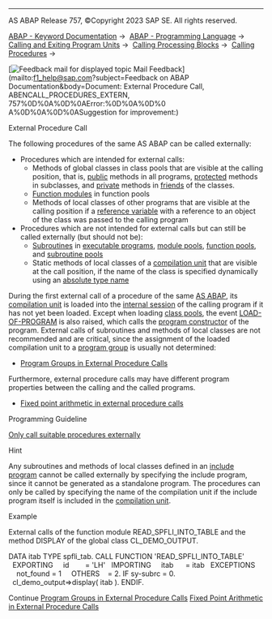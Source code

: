   

* * *

AS ABAP Release 757, ©Copyright 2023 SAP SE. All rights reserved.

[ABAP - Keyword Documentation](javascript:call_link\('abenabap.htm'\)) →  [ABAP - Programming Language](javascript:call_link\('abenabap_reference.htm'\)) →  [Calling and Exiting Program Units](javascript:call_link\('abenabap_execution.htm'\)) →  [Calling Processing Blocks](javascript:call_link\('abencall_processing_blocks.htm'\)) →  [Calling Procedures](javascript:call_link\('abencall_procedures.htm'\)) → 

 [![](Mail.gif?object=Mail.gif&sap-language=EN "Feedback mail for displayed topic") Mail Feedback](mailto:f1_help@sap.com?subject=Feedback on ABAP Documentation&body=Document: External Procedure Call, ABENCALL_PROCEDURES_EXTERN, 757%0D%0A%0D%0AError:%0D%0A%0D%0
A%0D%0A%0D%0ASuggestion for improvement:)

External Procedure Call

The following procedures of the same AS ABAP can be called externally:

-   Procedures which are intended for external calls:
    -   Methods of global classes in class pools that are visible at the calling position, that is, [public](javascript:call_link\('abenpublic_glosry.htm'\) "Glossary Entry") methods in all programs, [protected](javascript:call_link\('abenprotected_glosry.htm'\) "Glossary Entry") methods in subclasses, and [private](javascript:call_link\('abenprivate_glosry.htm'\) "Glossary Entry") methods in [friends](javascript:call_link\('abenfriend_glosry.htm'\) "Glossary Entry") of the classes.
    -   [Function modules](javascript:call_link\('abenfunction_module_glosry.htm'\) "Glossary Entry") in function pools
    -   Methods of local classes of other programs that are visible at the calling position if a [reference variable](javascript:call_link\('abenreference_variable_glosry.htm'\) "Glossary Entry") with a reference to an object of the class was passed to the calling program
-   Procedures which are not intended for external calls but can still be called externally (but should not be):
    -   [Subroutines](javascript:call_link\('abensubroutine_glosry.htm'\) "Glossary Entry") in [executable programs](javascript:call_link\('abenexecutable_program_glosry.htm'\) "Glossary Entry"), [module pools](javascript:call_link\('abenmodul_pool_glosry.htm'\) "Glossary Entry"), [function pools](javascript:call_link\('abenfunction_pool_glosry.htm'\) "Glossary Entry"), and [subroutine pools](javascript:call_link\('abensubroutine_pool_glosry.htm'\) "Glossary Entry")
    -   Static methods of local classes of a [compilation unit](javascript:call_link\('abencompilation_unit_glosry.htm'\) "Glossary Entry") that are visible at the call position, if the name of the class is specified dynamically using an [absolute type name](javascript:call_link\('abenabsolute_typename_glosry.htm'\) "Glossary Entry")

During the first external call of a procedure of the same [AS ABAP](javascript:call_link\('abenas_abap_glosry.htm'\) "Glossary Entry"), its [compilation unit](javascript:call_link\('abencompilation_unit_glosry.htm'\) "Glossary Entry") is loaded into the [internal session](javascript:call_link\('abeninternal_session_glosry.htm'\) "Glossary Entry") of the calling program if it has not yet been loaded. Except when loading [class pools](javascript:call_link\('abenclass_pool_glosry.htm'\) "Glossary Entry"), the event [LOAD-OF-PROGRAM](javascript:call_link\('abapload-of-program.htm'\)) is also raised, which calls the [program constructor](javascript:call_link\('abenprogram_constructor_glosry.htm'\) "Glossary Entry") of the program. External calls of subroutines and methods of local classes are not recommended and are critical, since the assignment of the loaded compilation unit to a [program group](javascript:call_link\('abenprogram_group_glosry.htm'\) "Glossary Entry") is usually not determined:

-   [Program Groups in External Procedure Calls](javascript:call_link\('abenprogram_groups.htm'\))

Furthermore, external procedure calls may have different program properties between the calling and the called programs.

-   [Fixed point arithmetic in external procedure calls](javascript:call_link\('abenfixed_point_arith_external.htm'\))

Programming Guideline

[Only call suitable procedures externally](javascript:call_link\('abenintern_extern_proc_call_guidl.htm'\) "Guideline")

Hint

Any subroutines and methods of local classes defined in an [include program](javascript:call_link\('abeninclude_program_glosry.htm'\) "Glossary Entry") cannot be called externally by specifying the include program, since it cannot be generated as a standalone program. The procedures can only be called by specifying the name of the compilation unit if the include program itself is included in the [compilation unit](javascript:call_link\('abencompilation_unit_glosry.htm'\) "Glossary Entry").

Example

External calls of the function module READ\_SPFLI\_INTO\_TABLE and the method DISPLAY of the global class CL\_DEMO\_OUTPUT.

DATA itab TYPE spfli\_tab.
CALL FUNCTION 'READ\_SPFLI\_INTO\_TABLE'
  EXPORTING
    id        = 'LH'
  IMPORTING
    itab      = itab
  EXCEPTIONS
    not\_found = 1
    OTHERS    = 2.
IF sy-subrc = 0.
  cl\_demo\_output=>display( itab ).
ENDIF.

Continue
[Program Groups in External Procedure Calls](javascript:call_link\('abenprogram_groups.htm'\))
[Fixed Point Arithmetic in External Procedure Calls](javascript:call_link\('abenfixed_point_arith_external.htm'\))